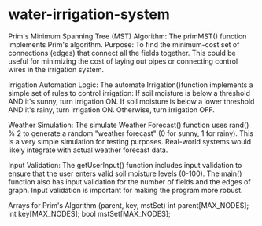 # water-irrigation-system
Prim's Minimum Spanning Tree (MST) Algorithm:
The primMST() function implements Prim's algorithm.
Purpose: To find the minimum-cost set of connections (edges) that connect all the fields together. This could be useful for minimizing the cost of laying out pipes or connecting control wires in the irrigation system.

Irrigation Automation Logic:
The automate Irrigation()function implements a simple set of rules to control irrigation:
If soil moisture is below a threshold AND it's sunny, turn irrigation ON.
If soil moisture is below a lower threshold AND it's rainy, turn irrigation ON.
Otherwise, turn irrigation OFF.

Weather Simulation:
The simulate Weather Forecast() function uses rand() % 2 to generate a random "weather forecast" (0 for sunny, 1 for rainy).
This is a very simple simulation for testing purposes. Real-world systems would likely integrate with actual weather forecast data.

Input Validation:
The getUserInput() function includes input validation to ensure that the user enters valid soil moisture levels (0-100).
The main() function also has input validation for the number of fields and the edges of graph.
Input validation is important for making the program more robust.

Arrays for Prim's Algorithm (parent, key, mstSet)
int parent[MAX_NODES];
int key[MAX_NODES];
bool mstSet[MAX_NODES];
